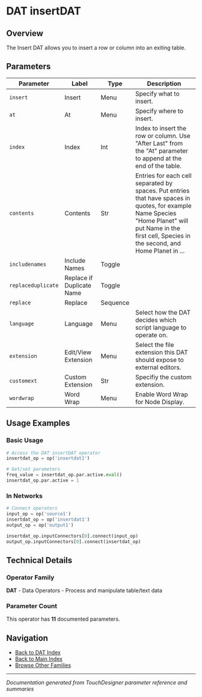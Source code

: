 # DAT insertDAT

## Overview

The Insert DAT allows you to insert a row or column into an exiting table.

## Parameters

| Parameter | Label | Type | Description |
|-----------|-------|------|-------------|
| `insert` | Insert | Menu | Specify what to insert. |
| `at` | At | Menu | Specify where to insert. |
| `index` | Index | Int | Index to insert the row or column. Use "After Last" from the "At" parameter to append at the end of the table. |
| `contents` | Contents | Str | Entries for each cell separated by spaces. Put entries that have spaces in quotes, for example Name Species "Home Planet" will put Name in the first cell, Species in the second, and Home Planet in ... |
| `includenames` | Include Names | Toggle |  |
| `replaceduplicate` | Replace if Duplicate Name | Toggle |  |
| `replace` | Replace | Sequence |  |
| `language` | Language | Menu | Select how the DAT decides which script language to operate on. |
| `extension` | Edit/View Extension | Menu | Select the file extension this DAT should expose to external editors. |
| `customext` | Custom Extension | Str | Specifiy the custom extension. |
| `wordwrap` | Word Wrap | Menu | Enable Word Wrap for Node Display. |

## Usage Examples

### Basic Usage

```python
# Access the DAT insertDAT operator
insertdat_op = op('insertdat1')

# Get/set parameters
freq_value = insertdat_op.par.active.eval()
insertdat_op.par.active = 1
```

### In Networks

```python
# Connect operators
input_op = op('source1')
insertdat_op = op('insertdat1')
output_op = op('output1')

insertdat_op.inputConnectors[0].connect(input_op)
output_op.inputConnectors[0].connect(insertdat_op)
```

## Technical Details

### Operator Family

**DAT** - Data Operators - Process and manipulate table/text data

### Parameter Count

This operator has **11** documented parameters.

## Navigation

- [Back to DAT Index](../DAT/DAT_INDEX.md)
- [Back to Main Index](../OPERATORS_INDEX.md)
- [Browse Other Families](../OPERATORS_INDEX.md#quick-navigation)

---
*Documentation generated from TouchDesigner parameter reference and summaries*
